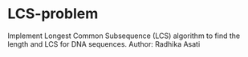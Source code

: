 # LCS-problem
Implement Longest Common Subsequence (LCS) algorithm to find the length and LCS for DNA sequences.
Author: Radhika Asati
